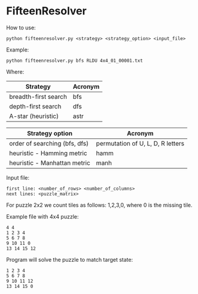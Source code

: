 # FifteenResolver

How to use:

```
python fifteenresolver.py <strategy> <strategy_option> <input_file>
```
Example:
```
python fifteenresolver.py bfs RLDU 4x4_01_00001.txt
```

Where:

| Strategy              | Acronym  |
| --------------------- | -------- |
| breadth-first search  | bfs      |
| depth-first search    | dfs      |
| A-star (heuristic)    | astr     |

| Strategy option               | Acronym                           |
| ----------------------------- | --------------------------------- |
| order of searching (bfs, dfs) | permutation of U, L, D, R letters |
| heuristic - Hamming metric    | hamm                              |
| heuristic - Manhattan metric  | manh                              |

Input file:
```
first line: <number_of_rows> <number_of_columns>
next lines: <puzzle_matrix>
```
For puzzle 2x2 we count tiles as follows: 1,2,3,0, where 0 is the missing tile.

Example file with 4x4 puzzle:
```
4 4
1 2 3 4
5 6 7 8
9 10 11 0
13 14 15 12
```

Program will solve the puzzle to match target state:
```
1 2 3 4
5 6 7 8
9 10 11 12
13 14 15 0
```
